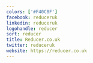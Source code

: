 ```yaml
---
colors: ['#F40C8F']
facebook: reduceruk
linkedin: reduceruk
logohandle: reducer
sort: reducer
title: Reducer.co.uk
twitter: reduceruk
website: https://reducer.co.uk
---
```

